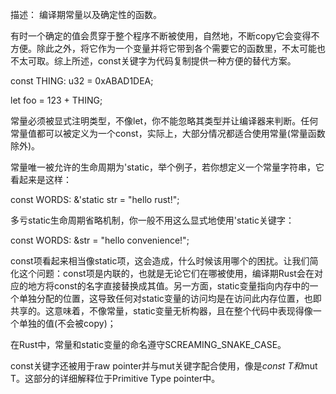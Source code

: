 描述： 编译期常量以及确定性的函数。

有时一个确定的值会贯穿于整个程序不断被使用，自然地，不断copy它会变得不方便。除此之外，将它作为一个变量并将它带到各个需要它的函数里，不太可能也不太可取。综上所述，const关键字为代码复制提供一种方便的替代方案。

const THING: u32 = 0xABAD1DEA;

let foo = 123 + THING;

常量必须被显式注明类型，不像let，你不能忽略其类型并让编译器来判断。任何常量值都可以被定义为一个const，实际上，大部分情况都适合使用常量(常量函数除外)。

常量唯一被允许的生命周期为'static，举个例子，若你想定义一个常量字符串，它看起来是这样：

const WORDS: &'static str = "hello rust!";

多亏static生命周期省略机制，你一般不用这么显式地使用'static关键字：

const WORDS: &str = "hello convenience!";

const项看起来相当像static项，这会造成，什么时候该用哪个的困扰。让我们简化这个问题：const项是内联的，也就是无论它们在哪被使用，编译期Rust会在对应的地方将const的名字直接替换成其值。另一方面，static变量指向内存中的一个单独分配的位置，这导致任何对static变量的访问均是在访问此内存位置，也即共享的。这意味着，不像常量，static变量无析构器，且在整个代码中表现得像一个单独的值(不会被copy)；

在Rust中，常量和static变量的命名遵守SCREAMING_SNAKE_CASE。

const关键字还被用于raw pointer并与mut关键字配合使用，像是*const T和*mut T。这部分的详细解释位于Primitive Type pointer中。